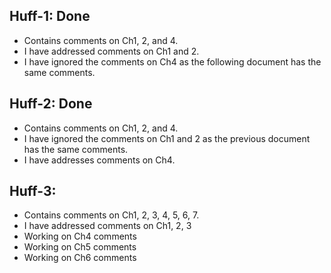Huff-1: Done
-------

- Contains comments on Ch1, 2, and 4.
- I have addressed comments on Ch1 and 2.
- I have ignored the comments on Ch4 as the following document has the same comments.

Huff-2: Done
-------

- Contains comments on Ch1, 2, and 4.
- I have ignored the comments on Ch1 and 2 as the previous document has the same comments.
- I have addresses comments on Ch4.

Huff-3:
-------

- Contains comments on Ch1, 2, 3, 4, 5, 6, 7.
- I have addressed comments on Ch1, 2, 3
- Working on Ch4 comments
- Working on Ch5 comments
- Working on Ch6 comments


